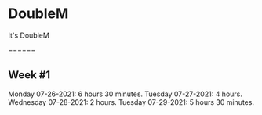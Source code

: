 # DoubleM
It's DoubleM

====== 
## Week #1
Monday 07-26-2021: 6 hours 30 minutes.
Tuesday 07-27-2021: 4 hours.
Wednesday 07-28-2021: 2 hours.
Tuesday 07-29-2021: 5 hours 30 minutes.